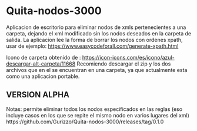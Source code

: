 # Quita-nodos-3000
Aplicacion de escritorio para eliminar nodos de xmls pertenecientes a una carpeta, dejando el xml modificado sin los nodos deseados en la carpeta de salida.
La aplicacion lee la forma de borrar los nodos con ordenes xpath, usar de ejemplo: https://www.easycodeforall.com/generate-xpath.html

Icono de carpeta obtenido de : https://icon-icons.com/es/icono/azul-descargar-alt-carpeta/11668
Recomiendo descargar el zip y los dos archivos que en el se encuentran en una carpeta, ya que actualmente esta como una aplicacion portable.

<h2>VERSION ALPHA</h2>
Notas: permite eliminar todos los nodos especificados en las reglas (eso incluye casos en los que se repite el mismo nodo en varios lugares del xml)
https://github.com/Gurizzo/Quita-nodos-3000/releases/tag/0.1.0
